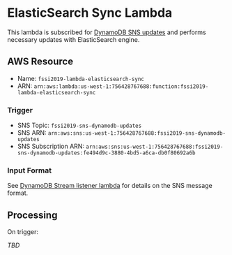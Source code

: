 # ElasticSearch Sync Lambda

This lambda is subscribed for [DynamoDB SNS updates](https://github.com/remap/fssi2019-aws/tree/master/lambda/dynamodb-listener) and performs necessary updates with ElasticSearch engine.

## AWS Resource

* Name: `fssi2019-lambda-elasticsearch-sync`
* ARN: `arn:aws:lambda:us-west-1:756428767688:function:fssi2019-lambda-elasticsearch-sync`

### Trigger


* SNS Topic: `fssi2019-sns-dynamodb-updates`
* SNS ARN: `arn:aws:sns:us-west-1:756428767688:fssi2019-sns-dynamodb-updates`
* SNS Subscription ARN: `arn:aws:sns:us-west-1:756428767688:fssi2019-sns-dynamodb-updates:fe494d9c-3880-4bd5-a6ca-db0f80692a6b`


### Input Format

See [DynamoDB Stream listener lambda](https://github.com/remap/fssi2019-aws/tree/master/lambda/dynamodb-listener#processing) for details on the SNS message format.



## Processing
On trigger:

_TBD_
